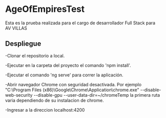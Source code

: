 # AgeOfEmpiresTest

Esta es la prueba realizada para el cargo de desarrollador Full Stack para AV VILLAS

## Despliegue
-Clonar el repositorio a local.

-Ejecutar en la carpeta del proyecto el comando 'npm install'.

-Ejecutar el comando 'ng serve' para correr la aplicación.

-Abrir navegador Chrome con seguridad desactivada. Por ejemplo "C:\Program Files (x86)\Google\Chrome\Application\chrome.exe" --disable-web-security --disable-gpu --user-data-dir=~/chromeTemp
la primera ruta varia dependiendo de su instalacion de chrome.

-Ingresar a la direccion localhost:4200



